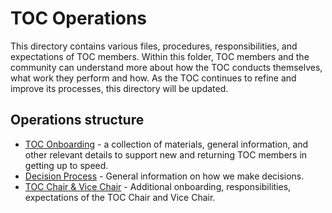 # TOC Operations

This directory contains various files, procedures, responsibilities, and expectations of TOC members. Within this folder, TOC members and the community can understand more about how the TOC conducts themselves, what work they perform and how. As the TOC continues to refine and improve its processes, this directory will be updated.

## Operations structure

* [TOC Onboarding](onboarding.md) - a collection of materials, general information, and other relevant details to support new and returning TOC members in getting up to speed.
* [Decision Process](toc-decision-process.md) - General information on how we make decisions.
* [TOC Chair & Vice Chair](toc-chair-vicechair.md) - Additional onboarding, responsibilities, expectations of the TOC Chair and Vice Chair.
